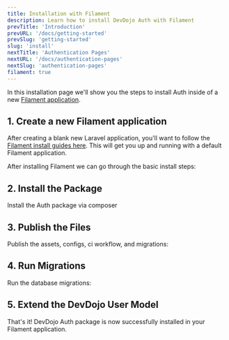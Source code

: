 ```yaml
---
title: Installation with Filament
description: Learn how to install DevDojo Auth with Filament
prevTitle: 'Introduction'
prevURL: '/docs/getting-started'
prevSlug: 'getting-started'
slug: 'install'
nextTitle: 'Authentication Pages'
nextURL: '/docs/authentication-pages'
nextSlug: 'authentication-pages'
filament: true
---
```


In this installation page we'll show you the steps to install Auth inside of a new <a href="https://filamentphp.com" target="_blank">Filament application</a>.

## 1. Create a new Filament application

After creating a blank new Laravel application, you'll want to follow the [Filament install guides here](https://filamentphp.com/docs/3.x/panels/installation#installation). This will get you up and running with a default Filament application.

After installing Filament we can go through the basic install steps:

## 2. Install the Package

Install the Auth package via composer

<include src="docs/install/code/composer-require.html"></include>

## 3. Publish the Files

Publish the assets, configs, ci workflow, and migrations:

<include src="docs/install/code/publish.html"></include>

## 4. Run Migrations

Run the database migrations:

<include src="docs/install/code/migrate.html"></include>

## 5. Extend the DevDojo User Model

<include src="docs/install/code/extend-model.html"></include>

That's it! DevDojo Auth package is now successfully installed in your Filament application.